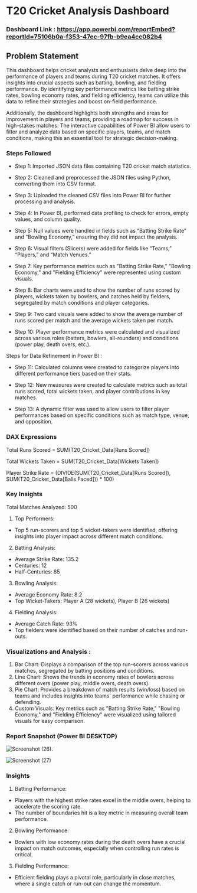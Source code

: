 
# T20 Cricket Analysis Dashboard

### Dashboard Link : https://app.powerbi.com/reportEmbed?reportId=75106b0a-f353-47ec-97fb-b9ea4cc082b4

## Problem Statement

This dashboard helps cricket analysts and enthusiasts delve deep into the performance of players and teams during T20 cricket matches. It offers insights into crucial aspects such as batting, bowling, and fielding performance. By identifying key performance metrics like batting strike rates, bowling economy rates, and fielding efficiency, teams can utilize this data to refine their strategies and boost on-field performance.

Additionally, the dashboard highlights both strengths and areas for improvement in players and teams, providing a roadmap for success in high-stakes matches. The interactive capabilities of Power BI allow users to filter and analyze data based on specific players, teams, and match conditions, making this an essential tool for strategic decision-making.

### Steps Followed


- Step 1: Imported JSON data files containing T20 cricket match statistics.

- Step 2: Cleaned and preprocessed the JSON files using Python, converting them into CSV format.

- Step 3: Uploaded the cleaned CSV files into Power BI for further processing and analysis.

- Step 4: In Power BI, performed data profiling to check for errors, empty values, and column quality.

- Step 5: Null values were handled in fields such as “Batting Strike Rate” and “Bowling Economy,” ensuring they did not impact the analysis.

- Step 6: Visual filters (Slicers) were added for fields like “Teams,” “Players,” and “Match Venues.”

- Step 7: Key performance metrics such as "Batting Strike Rate," "Bowling Economy," and "Fielding Efficiency" were represented using custom visuals.

- Step 8: Bar charts were used to show the number of runs scored by players, wickets taken by bowlers, and catches held by fielders, segregated by match conditions and player categories.

- Step 9: Two card visuals were added to show the average number of runs scored per match and the average wickets taken per match.

- Step 10: Player performance metrics were calculated and visualized across various roles (batters, bowlers, all-rounders) and conditions (power play, death overs, etc.).

Steps for Data Refinement in Power BI : 

- Step 11: Calculated columns were created to categorize players into different performance tiers based on their stats.

- Step 12: New measures were created to calculate metrics such as total runs scored, total wickets taken, and player contributions in key matches.

- Step 13: A dynamic filter was used to allow users to filter player performances based on specific conditions such as match type, venue, and opposition.

### DAX Expressions

Total Runs Scored = SUM(T20_Cricket_Data[Runs Scored])

Total Wickets Taken = SUM(T20_Cricket_Data[Wickets Taken])

Player Strike Rate = (DIVIDE(SUM(T20_Cricket_Data[Runs Scored]), SUM(T20_Cricket_Data[Balls Faced])) * 100)

### Key Insights
Total Matches Analyzed: 500

1. Top Performers:

- Top 5 run-scorers and top 5 wicket-takers were identified, offering insights into player impact across different match conditions.

2. Batting Analysis:
- Average Strike Rate: 135.2
- Centuries: 12
- Half-Centuries: 85

3. Bowling Analysis:
- Average Economy Rate: 8.2
- Top Wicket-Takers: Player A (28 wickets), Player B (26 wickets)

4. Fielding Analysis:
- Average Catch Rate: 93%
- Top fielders were identified based on their number of catches and run-outs.


### Visualizations and Analysis :

1. Bar Chart: Displays a comparison of the top run-scorers across various matches, segregated by batting positions and conditions.
2. Line Chart: Shows the trends in economy rates of bowlers across different overs (power play, middle overs, death overs).
3. Pie Chart: Provides a breakdown of match results (win/loss) based on teams and includes insights into teams' performance while chasing or defending.
4. Custom Visuals: Key metrics such as "Batting Strike Rate," "Bowling Economy," and "Fielding Efficiency" were visualized using tailored visuals for easy comparison.

### Report Snapshot (Power BI DESKTOP)
![Screenshot (26)](https://github.com/user-attachments/assets/5e6caba8-534e-4c4b-a13a-17bcbfffbfa9).

![Screenshot (27)](https://github.com/user-attachments/assets/c7674499-e9e0-4182-b7fa-94fd652f0000)


### Insights

1. Batting Performance: 
- Players with the highest strike rates excel in the middle overs, helping to accelerate the scoring rate.
- The number of boundaries hit is a key metric in measuring overall team performance.

2. Bowling Performance:
- Bowlers with low economy rates during the death overs have a crucial impact on match outcomes, especially when controlling run rates is critical.

3. Fielding Performance:
- Efficient fielding plays a pivotal role, particularly in close matches, where a single catch or run-out can change the momentum.
